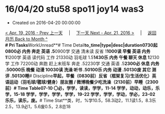 # 16/04/20 stu58 spo11 joy14 was3

* Created on 2016-04-20 00:00:00

[&lt; Apr. 19, 2016 - Prev 上一天](d19.md)     \|     [下一天 Next - Apr. 21, 2016 &gt;](d21.md)     \|     [返回月历 Back to Month ^](index.md)   
**\# Pri Tasks**WorkUnread**\# Time Detail**to\_time\|type\|desc\|duration0730起0800必 内务 奔走 英语 .5**0900学 交通 清未读 反省 1**1000读 早餐 英语 内务 1**1200学 英语 读代码 工作 21330动 羽毛球 1.5**1430乐 内务 午餐 聊天 休息 1**2130学 工作 72200动 奔跑 赶上末班车 奔走 .52230学 交通 英语 .5**2300必 休息 内务 .50000乐 晚餐 动漫 10030读 洗澡 听书 .50100乐 内务 动漫 .50130废 其它 测评 .50130睡**\# Discipline**早起，早餐（0830前）**反省（框架复习/生活优化）**英语运动（羽毛球/毽球/健身）朋友圈 / 微博晚餐少吃洗澡（2130前）早睡（2300前）**\# Time Table**07-10 〇必，学学，读读，学学，11-14 学学，动动，动乐，乐学，15-18 学学，学学，学学，学学，19-22 学学，学学，学动，学必，23-02 乐乐，读乐，废。**\# Time Stat**类，时，%学10.5，58.3动2，11.1读1.5，8.3乐2.5，13.9必1，5.6废0.5，2.8总18

